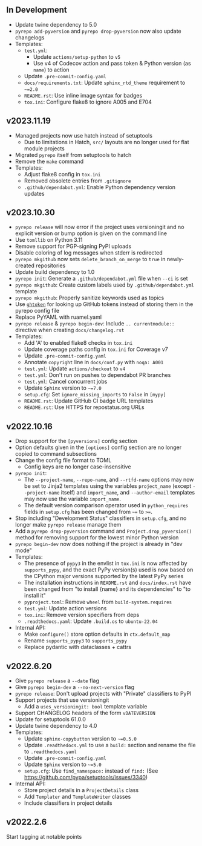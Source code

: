In Development
--------------
- Update twine dependency to 5.0
- `pyrepo add-pyversion` and `pyrepo drop-pyversion` now also update changelogs
- Templates:
    - `test.yml`:
        - Update `actions/setup-python` to `v5`
        - Use v4 of Codecov action and pass token & Python version (as `name`)
          to action
    - Update `.pre-commit-config.yaml`
    - `docs/requirements.txt`: Update `sphinx_rtd_theme` requirement to `~=2.0`
    - `README.rst`: Use inline image syntax for badges
    - `tox.ini`: Configure flake8 to ignore A005 and E704

v2023.11.19
-----------
- Managed projects now use hatch instead of setuptools
    - Due to limitations in Hatch, `src/` layouts are no longer used for flat
      module projects
- Migrated `pyrepo` itself from setuptools to hatch
- Remove the `make` command
- Templates:
    - Adjust flake8 config in `tox.ini`
    - Removed obsolete entries from `.gitignore`
    - `.github/dependabot.yml`: Enable Python dependency version updates

v2023.10.30
-----------
- `pyrepo release` will now error if the project uses versioningit and no
  explicit version or bump option is given on the command line
- Use `tomllib` on Python 3.11
- Remove support for PGP-signing PyPI uploads
- Disable coloring of log messages when stderr is redirected
- `pyrepo mkgithub` now sets `delete_branch_on_merge` to `true` in
  newly-created repositories
- Update build dependency to 1.0
- `pyrepo init`: Generate a `.github/dependabot.yml` file when `--ci` is set
- `pyrepo mkgithub`: Create custom labels used by `.github/dependabot.yml`
  template
- `pyrepo mkgithub`: Properly sanitize keywords used as topics
- Use [`ghtoken`](https://github.com/jwodder/ghtoken) for looking up GitHub
  tokens instead of storing them in the pyrepo config file
- Replace PyYAML with ruamel.yaml
- `pyrepo release` & `pyrepo begin-dev`: Include `.. currentmodule::` directive
  when creating `docs/changelog.rst`
- Templates:
    - Add 'A' to enabled flake8 checks in `tox.ini`
    - Update coverage paths config in `tox.ini` for Coverage v7
    - Update `.pre-commit-config.yaml`
    - Annotate `copyright` line in `docs/conf.py` with `noqa: A001`
    - `test.yml`: Update `actions/checkout` to `v4`
    - `test.yml`: Don't run on pushes to dependabot PR branches
    - `test.yml`: Cancel concurrent jobs
    - Update `Sphinx` version to `~=7.0`
    - `setup.cfg`: Set `ignore_missing_imports` to `False` in `[mypy]`
    - `README.rst`: Update GitHub CI badge URL templates
    - `README.rst`: Use HTTPS for repostatus.org URLs

v2022.10.16
-----------
- Drop support for the `[pyversions]` config section
- Option defaults given in the `[options]` config section are no longer copied
  to command subsections
- Change the config file format to TOML
    - Config keys are no longer case-insensitive
- `pyrepo init`:
    - The `--project-name`, `--repo-name`, and `--rtfd-name` options may now be
      set to Jinja2 templates using the variables `project_name` (except
      `--project-name` itself) and `import_name`, and `--author-email`
      templates may now use the variable `import_name`.
    - The default version comparison operator used in `python_requires` fields
      in `setup.cfg` has been changed from `~=` to `>=`.
- Stop including "Development Status" classifiers in `setup.cfg`, and no longer
  make `pyrepo release` manage them
- Add a `pyrepo drop-pyversion` command and `Project.drop_pyversion()` method
  for removing support for the lowest minor Python version
- `pyrepo begin-dev` now does nothing if the project is already in "dev mode"
- Templates:
    - The presence of `pypy3` in the envlist in `tox.ini` is now affected by
      `supports_pypy`, and the exact PyPy version(s) used is now based on the
      CPython major versions supported by the latest PyPy series
    - The installation instructions in `README.rst` and `docs/index.rst` have
      been changed from "to install {name} and its dependencies" to "to install
      it"
    - `pyproject.toml`: Remove `wheel` from `build-system.requires`
    - `test.yml`: Update action versions
    - `tox.ini`: Remove version specifiers from deps
    - `.readthedocs.yaml`: Update `.build.os` to `ubuntu-22.04`
- Internal API:
    - Make `configure()` store option defaults in `ctx.default_map`
    - Rename `supports_pypy3` to `supports_pypy`
    - Replace pydantic with dataclasses + cattrs

v2022.6.20
----------
- Give `pyrepo release` a `--date` flag
- Give `pyrepo begin-dev` a `--no-next-version` flag
- `pyrepo release`: Don't upload projects with "Private" classifiers to PyPI
- Support projects that use versioningit
    - Add a `uses_versioningit: bool` template variable
- Support CHANGELOG headers of the form `vDATEVERSION`
- Update for setuptools 61.0.0
- Update twine dependency to 4.0
- Templates:
    - Update `sphinx-copybutton` version to `~=0.5.0`
    - Update `.readthedocs.yml` to use a `build:` section and rename the file
      to `.readthedocs.yaml`
    - Update `.pre-commit-config.yaml`
    - Update `Sphinx` version to `~=5.0`
    - `setup.cfg`: Use `find_namespace:` instead of `find:` (See
      <https://github.com/pypa/setuptools/issues/3340>)
- Internal API:
    - Store project details in a `ProjectDetails` class
    - Add `Templater` and `TemplateWriter` classes
    - Include classifiers in project details

v2022.2.6
---------
Start tagging at notable points
